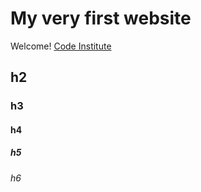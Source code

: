 # My very first website

Welcome! [Code Institute](https://codeinstitute.net)

## h2
### h3
#### h4
##### h5
###### h6